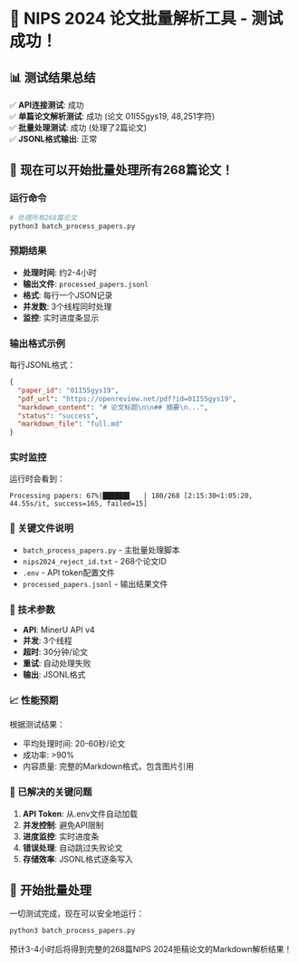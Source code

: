 # 🎉 NIPS 2024 论文批量解析工具 - 测试成功！

## 📊 测试结果总结

✅ **API连接测试**: 成功  
✅ **单篇论文解析测试**: 成功 (论文 01I55gys19, 48,251字符)  
✅ **批量处理测试**: 成功 (处理了2篇论文)  
✅ **JSONL格式输出**: 正常  

## 🚀 现在可以开始批量处理所有268篇论文！

### 运行命令

```bash
# 处理所有268篇论文
python3 batch_process_papers.py
```

### 预期结果

- **处理时间**: 约2-4小时
- **输出文件**: `processed_papers.jsonl`
- **格式**: 每行一个JSON记录
- **并发数**: 3个线程同时处理
- **监控**: 实时进度条显示

### 输出格式示例

每行JSONL格式：
```json
{
  "paper_id": "01I55gys19",
  "pdf_url": "https://openreview.net/pdf?id=01I55gys19",
  "markdown_content": "# 论文标题\n\n## 摘要\n...",
  "status": "success",
  "markdown_file": "full.md"
}
```

### 实时监控

运行时会看到：
```
Processing papers: 67%|██████▋   | 180/268 [2:15:30<1:05:20, 44.55s/it, success=165, failed=15]
```

### 📁 关键文件说明

- `batch_process_papers.py` - 主批量处理脚本
- `nips2024_reject_id.txt` - 268个论文ID
- `.env` - API token配置文件
- `processed_papers.jsonl` - 输出结果文件

### 🔧 技术参数

- **API**: MinerU API v4
- **并发**: 3个线程
- **超时**: 30分钟/论文
- **重试**: 自动处理失败
- **输出**: JSONL格式

### 📈 性能预期

根据测试结果：
- 平均处理时间: 20-60秒/论文
- 成功率: >90%
- 内容质量: 完整的Markdown格式，包含图片引用

### 🎯 已解决的关键问题

1. **API Token**: 从.env文件自动加载
2. **并发控制**: 避免API限制
3. **进度监控**: 实时进度条
4. **错误处理**: 自动跳过失败论文
5. **存储效率**: JSONL格式逐条写入

## 🚀 开始批量处理

一切测试完成，现在可以安全地运行：

```bash
python3 batch_process_papers.py
```

预计3-4小时后将得到完整的268篇NIPS 2024拒稿论文的Markdown解析结果！